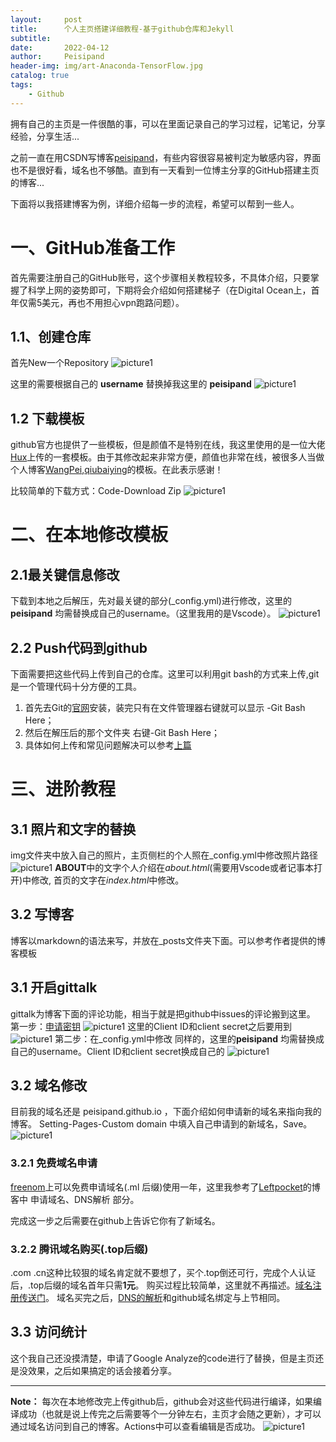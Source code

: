 ```yaml
---
layout:     post
title:      个人主页搭建详细教程-基于github仓库和Jekyll
subtitle:   
date:       2022-04-12
author:     Peisipand
header-img: img/art-Anaconda-TensorFlow.jpg
catalog: true
tags:
    - Github
---
```


拥有自己的主页是一件很酷的事，可以在里面记录自己的学习过程，记笔记，分享经验，分享生活...

之前一直在用CSDN写博客[peisipand](https://blog.csdn.net/peisipand?spm=1001.2101.3001.5343)，有些内容很容易被判定为敏感内容，界面也不是很好看，域名也不够酷。直到有一天看到一位博主分享的GitHub搭建主页的博客...

下面将以我搭建博客为例，详细介绍每一步的流程，希望可以帮到一些人。
# 一、GitHub准备工作
首先需要注册自己的GitHub账号，这个步骤相关教程较多，不具体介绍，只要掌握了科学上网的姿势即可，下期将会介绍如何搭建梯子（在Digital Ocean上，首年仅需5美元，再也不用担心vpn跑路问题）。

## 1.1、创建仓库
首先New一个Repository
![picture1](/img/github-homepage/1.jpg)

这里的需要根据自己的 **username** 替换掉我这里的 **peisipand**
![picture1](/img/github-homepage/2.jpg)

## 1.2 下载模板
github官方也提供了一些模板，但是颜值不是特别在线，我这里使用的是一位大佬[Hux](https://github.com/Huxpro/huxpro.github.io)上传的一套模板。由于其修改起来非常方便，颜值也非常在线，被很多人当做个人博客[WangPei](https://wangpei.ink/),[qiubaiying](https://qiubaiying.github.io/)的模板。在此表示感谢！

比较简单的下载方式：Code-Download Zip
![picture1](/img/github-homepage/3.jpg)

# 二、在本地修改模板
## 2.1最关键信息修改
下载到本地之后解压，先对最关键的部分(_config.yml)进行修改，这里的 **peisipand** 均需替换成自己的username。（这里我用的是Vscode）。
![picture1](/img/github-homepage/4.jpg)


## 2.2 Push代码到github
下面需要把这些代码上传到自己的仓库。这里可以利用git bash的方式来上传,git是一个管理代码十分方便的工具。
1. 首先去Git的[官网](https://git-scm.com/)安装，装完只有在文件管理器右键就可以显示 -Git Bash Here；
2. 然后在解压后的那个文件夹 右键-Git Bash Here；
3. 具体如何上传和常见问题解决可以参考[上篇](https://peisipand.top/2021/04/13/GitBash/)

# 三、进阶教程
## 3.1 照片和文字的替换
img文件夹中放入自己的照片，主页侧栏的个人照在_config.yml中修改照片路径
![picture1](/img/github-homepage/5.jpg)
**ABOUT**中的文字个人介绍在*about.html*(需要用Vscode或者记事本打开)中修改, 首页的文字在*index.html*中修改。
## 3.2 写博客
博客以markdown的语法来写，并放在_posts文件夹下面。可以参考作者提供的博客模板
## 3.1 开启gittalk
gittalk为博客下面的评论功能，相当于就是把github中issues的评论搬到这里。
第一步：[申请密钥](https://github.com/settings/applications/new)
![picture1](/img/github-homepage/6.jpg)
这里的Client ID和client secret之后要用到
![picture1](/img/github-homepage/7.jpg)
第二步：在_config.yml中修改
同样的，这里的**peisipand** 均需替换成自己的username。Client ID和client secret换成自己的
![picture1](/img/github-homepage/8.jpg)
## 3.2 域名修改
目前我的域名还是 peisipand.github.io ，下面介绍如何申请新的域名来指向我的博客。 Setting-Pages-Custom domain 中填入自己申请到的新域名，Save。
![picture1](/img/github-homepage/9.jpg)
### 3.2.1 免费域名申请
[freenom](https://my.freenom.com/clientarea.php?action=domains)上可以免费申请域名(.ml 后缀)使用一年，这里我参考了[Leftpocket](https://left-pocket.github.io/post/hugo/hugo_dns/)的博客中 申请域名、DNS解析 部分。

完成这一步之后需要在github上告诉它你有了新域名。

### 3.2.2 腾讯域名购买(.top后缀)
.com .cn这种比较狠的域名肯定就不要想了，买个.top倒还可行，完成个人认证后，.top后缀的域名首年只需**1元**。
购买过程比较简单，这里就不再描述。[域名注册传送门](https://dnspod.cloud.tencent.com/?from=qcloudHpProductDns/)。
域名买完之后，[DNS的解析](https://console.cloud.tencent.com/cns)和github域名绑定与上节相同。

## 3.3 访问统计
这个我自己还没摸清楚，申请了Google Analyze的code进行了替换，但是主页还是没效果，之后如果搞定的话会接着分享。

---
**Note：** 每次在本地修改完上传github后，github会对这些代码进行编译，如果编译成功（也就是说上传完之后需要等个一分钟左右，主页才会随之更新），才可以通过域名访问到自己的博客。Actions中可以查看编辑是否成功。
![picture1](/img/github-homepage/10.jpg)